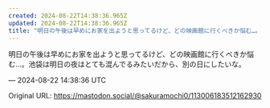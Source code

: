 ```yaml
---
created: 2024-08-22T14:38:36.965Z
updated: 2024-08-22T14:38:36.965Z
title: "明日の午後は早めにお家を出ようと思ってるけど、どの映画館に行くべきか悩む…。池袋[...]"
---
```


<p>明日の午後は早めにお家を出ようと思ってるけど、どの映画館に行くべきか悩む…。池袋は明日の夜はとても混んでるみたいだから、別の日にしたいな。</p>

&mdash; 2024-08-22 14:38:36 UTC

Original URL: https://mastodon.social/@sakuramochi0/113006183512162930

